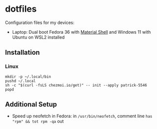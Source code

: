 # dotfiles

Configuration files for my devices:
- Laptop: Dual boot Fedora 36 with [Material Shell](https://material-shell.com/) and Windows 11 with Ubuntu on WSL2 installed

## Installation

### Linux
```
mkdir -p ~/.local/bin
pushd ~/.local
sh -c "$(curl -fsLS chezmoi.io/get)" -- init --apply patrick-5546
popd
```

## Additional Setup
- Speed up neofetch in Fedora: in `/usr/bin/neofetch`, comment line `has "rpm" && tot rpm -qa` out
